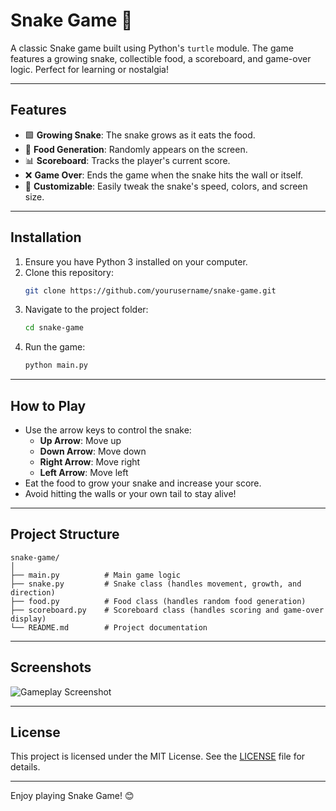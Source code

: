 # Snake Game 🐍

A classic Snake game built using Python's `turtle` module. The game features a growing snake, collectible food, a scoreboard, and game-over logic. Perfect for learning or nostalgia!

---

## Features
- 🟩 **Growing Snake**: The snake grows as it eats the food.
- 🍎 **Food Generation**: Randomly appears on the screen.
- 📊 **Scoreboard**: Tracks the player's current score.
- ❌ **Game Over**: Ends the game when the snake hits the wall or itself.
- 🎨 **Customizable**: Easily tweak the snake's speed, colors, and screen size.

---

## Installation
1. Ensure you have Python 3 installed on your computer.
2. Clone this repository:
   ```bash
   git clone https://github.com/yourusername/snake-game.git
   ```
3. Navigate to the project folder:
   ```bash
   cd snake-game
   ```
4. Run the game:
   ```bash
   python main.py
   ```

---

## How to Play
- Use the arrow keys to control the snake:
  - **Up Arrow**: Move up
  - **Down Arrow**: Move down
  - **Right Arrow**: Move right
  - **Left Arrow**: Move left
- Eat the food to grow your snake and increase your score.
- Avoid hitting the walls or your own tail to stay alive!

---

## Project Structure
```plaintext
snake-game/
│
├── main.py          # Main game logic
├── snake.py         # Snake class (handles movement, growth, and direction)
├── food.py          # Food class (handles random food generation)
├── scoreboard.py    # Scoreboard class (handles scoring and game-over display)
└── README.md        # Project documentation
```

---

## Screenshots
![Gameplay Screenshot](https://via.placeholder.com/800x600.png?text=Gameplay+Screenshot)  

---

## License
This project is licensed under the MIT License. See the [LICENSE](LICENSE) file for details.

---

Enjoy playing Snake Game! 😊
